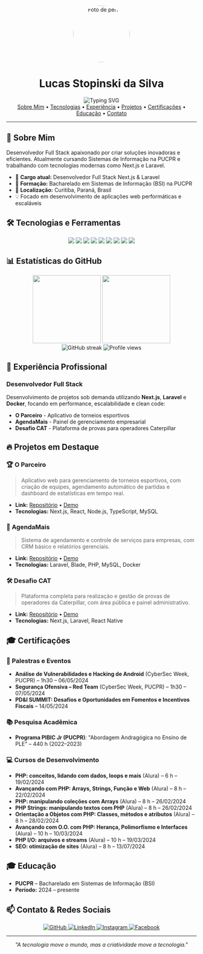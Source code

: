 <div align="center">
  <img src="https://avatars.githubusercontent.com/u/160746304?s=400&u=80de6ecd9d9ef0f17f7f96d895f394af804f99d3&v=4" alt="Foto de perfil" width="150" style="border-radius: 50%;" />
</div>

<h1 align="center">Lucas Stopinski da Silva</h1>

<div align="center">
  <img src="https://readme-typing-svg.herokuapp.com?font=Fira+Code&weight=500&size=40&pause=1000&color=2E8B57&center=true&vCenter=true&width=600&height=100&lines=Desenvolvedor+Full+Stack+Next+e+Laravel;Apaixonado+por+Tecnologia;Sempre+Aprendendo" alt="Typing SVG" />
</div>

<div align="center">
  <a href="#sobre-mim">Sobre Mim</a> •
  <a href="#tecnologias-e-ferramentas">Tecnologias</a> •
  <a href="#experiencia-profissional">Experiência</a> •
  <a href="#projetos-em-destaque">Projetos</a> •
  <a href="#certificacoes">Certificações</a> •
  <a href="#educacao">Educação</a> •
  <a href="#contato">Contato</a>
</div>

---

## 🚀 Sobre Mim

Desenvolvedor Full Stack apaixonado por criar soluções inovadoras e eficientes. Atualmente cursando Sistemas de Informação na PUCPR e trabalhando com tecnologias modernas como Next.js e Laravel.

- 🔭 **Cargo atual:** Desenvolvedor Full Stack Next.js & Laravel
- 🌱 **Formação:** Bacharelado em Sistemas de Informação (BSI) na PUCPR
- 📍 **Localização:** Curitiba, Paraná, Brasil
- 💡 Focado em desenvolvimento de aplicações web performáticas e escaláveis

## 🛠️ Tecnologias e Ferramentas

<div align="center">
  <img src="https://img.shields.io/badge/JavaScript-F7DF1E?style=for-the-badge&logo=javascript&logoColor=black"/> 
  <img src="https://img.shields.io/badge/TypeScript-3178C6?style=for-the-badge&logo=typescript&logoColor=white"/>
  <img src="https://img.shields.io/badge/React-20232A?style=for-the-badge&logo=react&logoColor=61DAFB"/>
  <img src="https://img.shields.io/badge/Next.js-000000?style=for-the-badge&logo=next.js&logoColor=white"/>
  <img src="https://img.shields.io/badge/Laravel-FF2D20?style=for-the-badge&logo=laravel&logoColor=white"/>
  <img src="https://img.shields.io/badge/MySQL-4479A1?style=for-the-badge&logo=mysql&logoColor=white"/>
  <img src="https://img.shields.io/badge/Git-F05032?style=for-the-badge&logo=git&logoColor=white"/>
  <img src="https://img.shields.io/badge/React_Native-20232A?style=for-the-badge&logo=react&logoColor=61DAFB"/>
  <img src="https://img.shields.io/badge/Docker-2496ED?style=for-the-badge&logo=docker&logoColor=white"/>
</div>

## 📊 Estatísticas do GitHub

<div align="center">
  <img height="180em" src="https://github-readme-stats.vercel.app/api?username=LucasStop&show_icons=true&theme=radical&include_all_commits=true&count_private=true"/>
  <img height="180em" src="https://github-readme-stats.vercel.app/api/top-langs/?username=LucasStop&layout=compact&langs_count=7&theme=radical"/>
</div>

<div align="center">
  <img src="https://github-readme-streak-stats.herokuapp.com/?user=LucasStop&theme=radical" alt="GitHub streak"/>
  <img src="https://komarev.com/ghpvc/?username=LucasStop&color=green" alt="Profile views"/>
</div>

## 💼 Experiência Profissional

### Desenvolvedor Full Stack
Desenvolvimento de projetos sob demanda utilizando **Next.js**, **Laravel** e **Docker**, focando em performance, escalabilidade e clean code:

- **O Parceiro** - Aplicativo de torneios esportivos
- **AgendaMais** - Painel de gerenciamento empresarial
- **Desafio CAT** - Plataforma de provas para operadores Caterpillar

## 🔥 Projetos em Destaque

### 🏆 O Parceiro
> Aplicativo web para gerenciamento de torneios esportivos, com criação de equipes, agendamento automático de partidas e dashboard de estatísticas em tempo real.

- **Link:** [Repositório](https://github.com/LucasStop/o-parceiro) • [Demo](#)
- **Tecnologias:** Next.js, React, Node.js, TypeScript, MySQL

### 📆 AgendaMais
> Sistema de agendamento e controle de serviços para empresas, com CRM básico e relatórios gerenciais.

- **Link:** [Repositório](https://github.com/LucasStop/agenda-mais) • [Demo](#)
- **Tecnologias:** Laravel, Blade, PHP, MySQL, Docker

### 🛠️ Desafio CAT
> Plataforma completa para realização e gestão de provas de operadores da Caterpillar, com área pública e painel administrativo.

- **Link:** [Repositório](https://github.com/LucasStop/desafio-cat) • [Demo](#)
- **Tecnologias:** Next.js, Laravel, React Native

## 🎓 Certificações

### 🎤 Palestras e Eventos
- **Análise de Vulnerabilidades e Hacking de Android** (CyberSec Week, PUCPR) – 1h30 – 06/05/2024
- **Segurança Ofensiva – Red Team** (CyberSec Week, PUCPR) – 1h30 – 07/05/2024
- **PD&I SUMMIT: Desafios e Oportunidades em Fomentos e Incentivos Fiscais** – 14/05/2024

### 📚 Pesquisa Acadêmica
- **Programa PIBIC Jr (PUCPR)**: "Abordagem Andragógica no Ensino de PLE" – 440 h (2022–2023)

### 💻 Cursos de Desenvolvimento
- **PHP: conceitos, lidando com dados, loops e mais** (Alura) – 6 h – 19/02/2024
- **Avançando com PHP: Arrays, Strings, Função e Web** (Alura) – 8 h – 22/02/2024
- **PHP: manipulando coleções com Arrays** (Alura) – 8 h – 26/02/2024
- **PHP Strings: manipulando textos com PHP** (Alura) – 8 h – 26/02/2024
- **Orientação a Objetos com PHP: Classes, métodos e atributos** (Alura) – 8 h – 28/02/2024
- **Avançando com O.O. com PHP: Herança, Polimorfismo e Interfaces** (Alura) – 10 h – 10/03/2024
- **PHP I/O: arquivos e streams** (Alura) – 10 h – 19/03/2024
- **SEO: otimização de sites** (Alura) – 8 h – 13/07/2024

## 🎓 Educação
- **PUCPR** – Bacharelado em Sistemas de Informação (BSI)
- **Período:** 2024 – presente

## 📫 Contato & Redes Sociais

<div align="center">
  <a href="https://github.com/LucasStop" target="_blank">
    <img src="https://img.shields.io/badge/-GitHub-181717?style=for-the-badge&logo=github" alt="GitHub"/>
  </a>
  <a href="https://www.linkedin.com/in/lucas-stopinski-da-silva-0432121a1/" target="_blank">
    <img src="https://img.shields.io/badge/-LinkedIn-%230077B5?style=for-the-badge&logo=linkedin" alt="LinkedIn"/>
  </a>
  <a href="https://www.instagram.com/stop_lucas_/" target="_blank">
    <img src="https://img.shields.io/badge/-Instagram-E4405F?style=for-the-badge&logo=instagram&logoColor=white" alt="Instagram"/>
  </a>
  <a href="https://www.facebook.com/lucasstopinski.stopinskidasilva" target="_blank">
    <img src="https://img.shields.io/badge/-Facebook-1877F2?style=for-the-badge&logo=facebook&logoColor=white" alt="Facebook"/>
  </a>
</div>

---

<div align="center">
  <i>"A tecnologia move o mundo, mas a criatividade move a tecnologia."</i>
</div>

